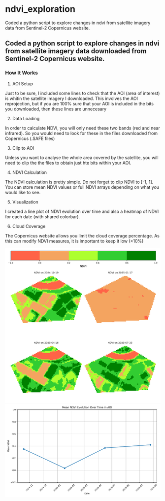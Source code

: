 # ndvi_exploration

Coded a python script to explore changes in ndvi from satellite imagery data from Sentinel-2 Copernicus website.

## Coded a python script to explore changes in ndvi from satellite imagery data downloaded from Sentinel-2 Copernicus website.

### How It Works
1. AOI Setup

Just to be sure, I included some lines to check that the AOI (area of interest) is whitin the satellite imagery I downloaded. This involves the AOI  reprojection, but if you are 100% sure that your AOI is included in the bits you downloaded, then these lines are unnecesary

2. Data Loading 

In order to calculate NDVI, you will only need these two bands (red and near infrared). So you would need to look for these in the files downloaded from Copernicus (.SAFE files)

3. Clip to AOI

Unless you want to analyse the whole area covered by the satellite, you will need to clip the the files to obtain just hte bits within your AOI.

4. NDVI Calculation

The NDVI calculation is pretty simple. Do not forget to clip NDVI to [-1, 1]. You can store mean NDVI values or full NDVI arrays depending on what you would like to see.

5. Visualization

I created a line plot of NDVI evolution over time and also a heatmap of NDVI for each date (with shared colorbar).

6. Cloud Coverage

The Copernicus website allows you limit the cloud coverage percentage. As this can modify NDVI measures, it is important to keep it low (<10%)

![](./map_plot.png)
![](./time_plot.png)
